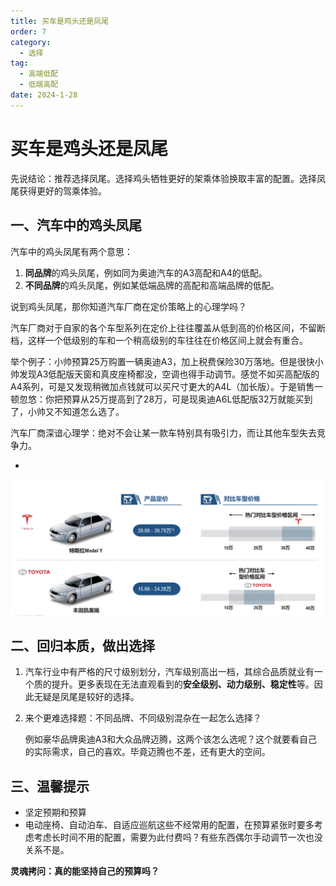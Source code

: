 ```yaml
---
title: 买车是鸡头还是凤尾
order: 7
category:
  - 选择
tag:
  - 高端低配
  - 低端高配
date: 2024-1-28
---
```




# 买车是鸡头还是凤尾

先说结论：推荐选择凤尾。选择鸡头牺牲更好的架乘体验换取丰富的配置。选择凤尾获得更好的驾乘体验。



## 一、汽车中的鸡头凤尾

汽车中的鸡头凤尾有两个意思：

1. **同品牌**的鸡头凤尾，例如同为奥迪汽车的A3高配和A4的低配。
2. **不同品牌**的鸡头凤尾，例如某低端品牌的高配和高端品牌的低配。

说到鸡头凤尾，那你知道汽车厂商在定价策略上的心理学吗？

汽车厂商对于自家的各个车型系列在定价上往往覆盖从低到高的价格区间，不留断档，这样一个低级别的车和一个稍高级别的车往往在价格区间上就会有重合。

举个例子：小帅预算25万购置一辆奥迪A3，加上税费保险30万落地。但是很快小帅发现A3低配版天窗和真皮座椅都没，空调也得手动调节。感觉不如买高配版的A4系列，可是又发现稍微加点钱就可以买尺寸更大的A4L（加长版）。于是销售一顿忽悠：你把预算从25万提高到了28万，可是现奥迪A6L低配版32万就能买到了，小帅又不知道怎么选了。



汽车厂商深谙心理学：绝对不会让某一款车特别具有吸引力，而让其他车型失去竞争力。



- 

![按序车标](images/买车是鸡头还是凤尾/1.jpg)



## 二、回归本质，做出选择

1. 汽车行业中有严格的尺寸级别划分，汽车级别高出一档，其综合品质就业有一个质的提升。更多表现在无法直观看到的**安全级别、动力级别、稳定性**等。因此无疑是凤尾是较好的选择。

2. 来个更难选择题：不同品牌、不同级别混杂在一起怎么选择？

   例如豪华品牌奥迪A3和大众品牌迈腾，这两个该怎么选呢？这个就要看自己的实际需求，自己的喜欢。毕竟迈腾也不差，还有更大的空间。

## 三、温馨提示

- 坚定预期和预算
- 电动座椅、自动泊车、自适应巡航这些不经常用的配置，在预算紧张时要多考虑考虑长时间不用的配置，需要为此付费吗？有些东西偶尔手动调节一次也没关系不是。

**灵魂拷问：真的能坚持自己的预算吗？**